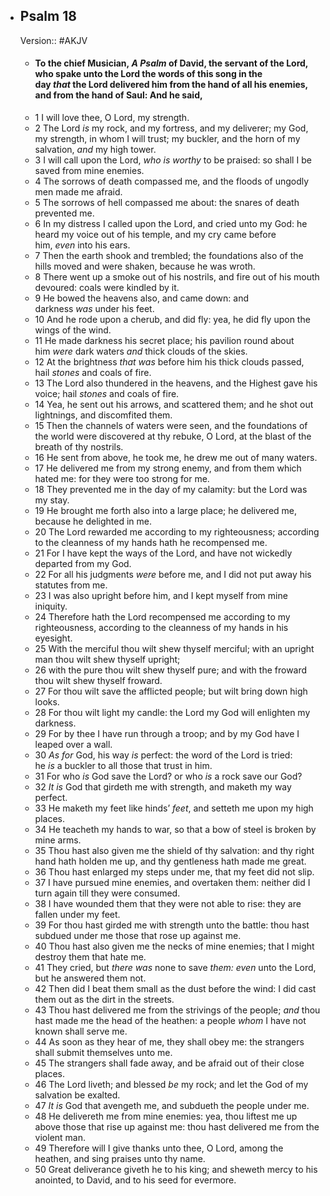 - ## Psalm 18
  Version:: #AKJV
	- #### To the chief Musician, *A Psalm* of David, the servant of the Lord, who spake unto the Lord the words of this song in the day *that* the Lord delivered him from the hand of all his enemies, and from the hand of Saul: And he said,
	- 1 I will love thee, O Lord, my strength.
	- 2 The Lord *is* my rock, and my fortress, and my deliverer;
	  my God, my strength, in whom I will trust;
	  my buckler, and the horn of my salvation, *and* my high tower.
	- 3 I will call upon the Lord, *who is worthy* to be praised:
	  so shall I be saved from mine enemies.
	- 4 The sorrows of death compassed me,
	  and the floods of ungodly men made me afraid.
	- 5 The sorrows of hell compassed me about:
	  the snares of death prevented me.
	- 6 In my distress I called upon the Lord, and cried unto my God:
	  he heard my voice out of his temple,
	  and my cry came before him, *even* into his ears.
	- 7 Then the earth shook and trembled;
	  the foundations also of the hills moved and were shaken,
	  because he was wroth.
	- 8 There went up a smoke out of his nostrils,
	  and fire out of his mouth devoured:
	  coals were kindled by it.
	- 9 He bowed the heavens also, and came down:
	  and darkness *was* under his feet.
	- 10 And he rode upon a cherub, and did fly:
	  yea, he did fly upon the wings of the wind.
	- 11 He made darkness his secret place;
	  his pavilion round about him *were* dark waters
	  *and* thick clouds of the skies.
	- 12 At the brightness *that was* before him his thick clouds passed,
	  hail *stones* and coals of fire.
	- 13 The Lord also thundered in the heavens,
	  and the Highest gave his voice;
	  hail *stones* and coals of fire.
	- 14 Yea, he sent out his arrows, and scattered them;
	  and he shot out lightnings, and discomfited them.
	- 15 Then the channels of waters were seen,
	  and the foundations of the world were discovered
	  at thy rebuke, O Lord,
	  at the blast of the breath of thy nostrils.
	- 16 He sent from above, he took me,
	  he drew me out of many waters.
	- 17 He delivered me from my strong enemy,
	  and from them which hated me:
	  for they were too strong for me.
	- 18 They prevented me in the day of my calamity:
	  but the Lord was my stay.
	- 19 He brought me forth also into a large place;
	  he delivered me, because he delighted in me.
	- 20 The Lord rewarded me according to my righteousness;
	  according to the cleanness of my hands hath he recompensed me.
	- 21 For I have kept the ways of the Lord,
	  and have not wickedly departed from my God.
	- 22 For all his judgments *were* before me,
	  and I did not put away his statutes from me.
	- 23 I was also upright before him,
	  and I kept myself from mine iniquity.
	- 24 Therefore hath the Lord recompensed me according to my righteousness,
	  according to the cleanness of my hands in his eyesight.
	- 25 With the merciful thou wilt shew thyself merciful;
	  with an upright man thou wilt shew thyself upright;
	- 26 with the pure thou wilt shew thyself pure;
	  and with the froward thou wilt shew thyself froward.
	- 27 For thou wilt save the afflicted people;
	  but wilt bring down high looks.
	- 28 For thou wilt light my candle:
	  the Lord my God will enlighten my darkness.
	- 29 For by thee I have run through a troop;
	  and by my God have I leaped over a wall.
	- 30 *As for* God, his way *is* perfect:
	  the word of the Lord is tried:
	  he *is* a buckler to all those that trust in him.
	- 31 For who *is* God save the Lord?
	  or who *is* a rock save our God?
	- 32 *It is* God that girdeth me with strength,
	  and maketh my way perfect.
	- 33 He maketh my feet like hinds’ *feet*,
	  and setteth me upon my high places.
	- 34 He teacheth my hands to war,
	  so that a bow of steel is broken by mine arms.
	- 35 Thou hast also given me the shield of thy salvation:
	  and thy right hand hath holden me up,
	  and thy gentleness hath made me great.
	- 36 Thou hast enlarged my steps under me,
	  that my feet did not slip.
	- 37 I have pursued mine enemies, and overtaken them:
	  neither did I turn again till they were consumed.
	- 38 I have wounded them that they were not able to rise:
	  they are fallen under my feet.
	- 39 For thou hast girded me with strength unto the battle:
	  thou hast subdued under me those that rose up against me.
	- 40 Thou hast also given me the necks of mine enemies;
	  that I might destroy them that hate me.
	- 41 They cried, but *there was* none to save *them:*
	  *even* unto the Lord, but he answered them not.
	- 42 Then did I beat them small as the dust before the wind:
	  I did cast them out as the dirt in the streets.
	- 43 Thou hast delivered me from the strivings of the people;
	  *and* thou hast made me the head of the heathen:
	  a people *whom* I have not known shall serve me.
	- 44 As soon as they hear of me, they shall obey me:
	  the strangers shall submit themselves unto me.
	- 45 The strangers shall fade away,
	  and be afraid out of their close places.
	- 46 The Lord liveth; and blessed *be* my rock;
	  and let the God of my salvation be exalted.
	- 47 *It is* God that avengeth me,
	  and subdueth the people under me.
	- 48 He delivereth me from mine enemies:
	  yea, thou liftest me up above those that rise up against me:
	  thou hast delivered me from the violent man.
	- 49 Therefore will I give thanks unto thee, O Lord, among the heathen,
	  and sing praises unto thy name.
	- 50 Great deliverance giveth he to his king;
	  and sheweth mercy to his anointed,
	  to David, and to his seed for evermore.